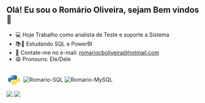 ## Olá! Eu sou o Romário Oliveira, sejam Bem vindos  👋

- 💻 Hoje Trabalho como analista de Teste e suporte a Sistema
- 📚📓 Estudando SQL e PowerBI
- 📧 Contate-me no e-mail: romariocboliveira@hotmail.com
- 😄 Pronouns: Ele/Dele




</div>  
  <div style="display: inline_block"><br>
  <img align="center" alt="Romario-Python" height="30" width="40" src="https://raw.githubusercontent.com/devicons/devicon/master/icons/python/python-original.svg">
  <img align="center" alt="Romario-SQL" height="30" width="40" src="https://cdn.jsdelivr.net/gh/devicons/devicon/icons/microsoftsqlserver/microsoftsqlserver-plain-wordmark.svg" />
  <img align="center" alt="Romario-MySQL" height="30" width="40" src="https://cdn.jsdelivr.net/gh/devicons/devicon/icons/mysql/mysql-original-wordmark.svg" />
</div>
<div> 

  <a href="https://instagram.com/romabrito27" target="_blank"><img src="https://img.shields.io/badge/-Instagram-%23E4405F?style=for-the-badge&logo=instagram&logoColor=white" target="_blank"></a>
  <a href="https://www.linkedin.com/in/romário-brito-4780a1206/" target="_blank"><img src="https://img.shields.io/badge/-LinkedIn-%230077B5?style=for-the-badge&logo=linkedin&logoColor=white" target="_blank"></a> 
  
</div>
